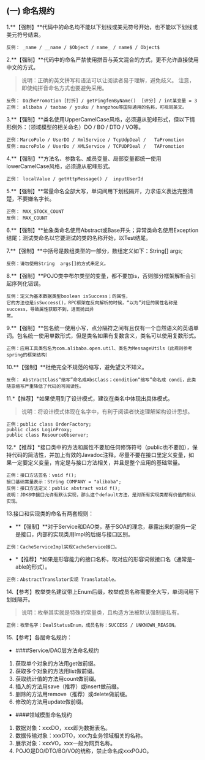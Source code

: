 ## (一) 命名规约

1.**【强制】**代码中的命名均不能以下划线或美元符号开始，也不能以下划线或美元符号结束。
```
反例： _name / __name / $Object / name_ / name$ / Object$
```
2.**【强制】**代码中的命名严禁使用拼音与英文混合的方式，更不允许直接使用中文的方式。
> 说明：正确的英文拼写和语法可以让阅读者易于理解，避免歧义。
> 注意，即使纯拼音命名方式也要避免采用。

```
反例： DaZhePromotion [打折] / getPingfenByName()  [评分] / int某变量 = 3
正例： alibaba / taobao / youku / hangzhou等国际通用的名称，可视同英文。
```

3.**【强制】**类名使用UpperCamelCase风格，必须遵从驼峰形式，但以下情形例外：（领域模型的相关命名）DO / BO / DTO / VO等。
```
正例：MarcoPolo / UserDO / XmlService / TcpUdpDeal /   TaPromotion
反例：macroPolo / UserDo / XMLService / TCPUDPDeal /   TAPromotion
```
4.**【强制】**方法名、参数名、成员变量、局部变量都统一使用lowerCamelCase风格，必须遵从驼峰形式。
```
正例： localValue / getHttpMessage() /  inputUserId
```
5.**【强制】**常量命名全部大写，单词间用下划线隔开，力求语义表达完整清楚，不要嫌名字长。
```
正例： MAX_STOCK_COUNT
反例： MAX_COUNT
```
6.**【强制】**抽象类命名使用Abstract或Base开头；异常类命名使用Exception结尾；测试类命名以它要测试的类的名称开始，以Test结尾。

7.**【强制】**中括号是数组类型的一部分，数组定义如下：String[]   args;
```
反例：请勿使用String  args[]的方式来定义。
```
8.**【强制】**POJO类中布尔类型的变量，都不要加is，否则部分框架解析会引起序列化错误。
```
反例：定义为基本数据类型boolean isSuccess；的属性，
它的方法也是isSuccess()，RPC框架在反向解析的时候，“以为”对应的属性名称是success，导致属性获取不到，进而抛出异
常。
```
9.**【强制】**包名统一使用小写，点分隔符之间有且仅有一个自然语义的英语单词。包名统一使用单数形式，但是类名如果有复数含义，类名可以使用复数形式。
```
正例：应用工具类包名为com.alibaba.open.util、类名为MessageUtils（此规则参考spring的框架结构）
```
10.**【强制】**杜绝完全不规范的缩写，避免望文不知义。
```
反例： AbstractClass“缩写”命名成AbsClass；condition“缩写”命名成 condi，此类随意缩写严重降低了代码的可阅读性。
```
11.*【推荐】*如果使用到了设计模式，建议在类名中体现出具体模式。
> 说明：将设计模式体现在名字中，有利于阅读者快速理解架构设计思想。

```
正例：public class OrderFactory;
public class LoginProxy;
public class ResourceObserver;
```
12.*【推荐】*接口类中的方法和属性不要加任何修饰符号（public也不要加），保持代码的简洁性，并加上有效的Javadoc注释。尽量不要在接口里定义变量，如果一定要定义变量，肯定是与接口方法相关，并且是整个应用的基础常量。
```
正例：接口方法签名：void f();
接口基础常量表示：String COMPANY = "alibaba";
反例：接口方法定义：public abstract void f();
说明：JDK8中接口允许有默认实现，那么这个default方法，是对所有实现类都有价值的默认实现。
```
13.接口和实现类的命名有两套规则：
* **【强制】**对于Service和DAO类，基于SOA的理念，暴露出来的服务一定是接口，内部的实现类用Impl的后缀与接口区别。
```
正例：CacheServiceImpl实现CacheService接口。
```
* *【推荐】*如果是形容能力的接口名称，取对应的形容词做接口名（通常是–able的形式）。
```
正例：AbstractTranslator实现 Translatable。
```
14.【参考】枚举类名建议带上Enum后缀，枚举成员名称需要全大写，单词间用下划线隔开。
> 说明：枚举其实就是特殊的常量类，且构造方法被默认强制是私有。

```
正例：枚举名字：DealStatusEnum，成员名称：SUCCESS / UNKNOWN_REASON。
```
15.【参考】各层命名规约：

* ####Service/DAO层方法命名规约

1. 获取单个对象的方法用get做前缀。
2. 获取多个对象的方法用list做前缀。
3. 获取统计值的方法用count做前缀。
4. 插入的方法用save（推荐）或insert做前缀。
5. 删除的方法用remove（推荐）或delete做前缀。
6. 修改的方法用update做前缀。


* ####领域模型命名规约

1. 数据对象：xxxDO，xxx即为数据表名。
2. 数据传输对象：xxxDTO，xxx为业务领域相关的名称。
3. 展示对象：xxxVO，xxx一般为网页名称。
4. POJO是DO/DTO/BO/VO的统称，禁止命名成xxxPOJO。
